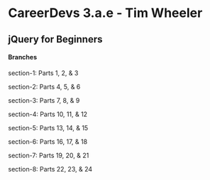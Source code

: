 # CareerDevs 3.a.e - Tim Wheeler

## jQuery for Beginners

#### Branches

section-1: Parts 1, 2, & 3

section-2: Parts 4, 5, & 6

section-3: Parts 7, 8, & 9

section-4: Parts 10, 11, & 12

section-5: Parts 13, 14, & 15

section-6: Parts 16, 17, & 18

section-7: Parts 19, 20, & 21

section-8: Parts 22, 23, & 24